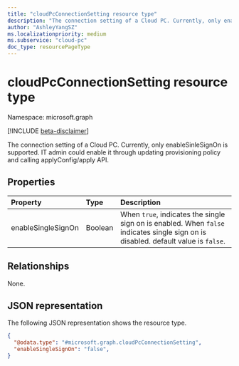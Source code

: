 ```yaml
---
title: "cloudPcConnectionSetting resource type"
description: "The connection setting of a Cloud PC. Currently, only enableSinleSignOn is supported. IT admin could enable it through updating provisioning policy and calling applyConfig/apply API."
author: "AshleyYangSZ"
ms.localizationpriority: medium
ms.subservice: "cloud-pc"
doc_type: resourcePageType
---
```


# cloudPcConnectionSetting resource type

Namespace: microsoft.graph

[!INCLUDE [beta-disclaimer](../../includes/beta-disclaimer.md)]

The connection setting of a Cloud PC. Currently, only enableSinleSignOn is supported. IT admin could enable it through updating provisioning policy and calling applyConfig/apply API.

## Properties

|Property|Type|Description|
|:---|:---|:---|
|enableSingleSignOn|Boolean|When `true`, indicates the single sign on is enabled. When `false` indicates single sign on is disabled. default value is `false`.|

## Relationships

None.

## JSON representation

The following JSON representation shows the resource type.
<!-- {
  "blockType": "resource",
  "@odata.type": "microsoft.graph.cloudPcConnectionSetting",
  "openType": false
}
-->

``` json
{
  "@odata.type": "#microsoft.graph.cloudPcConnectionSetting",
  "enableSingleSignOn": "false",
}
```
